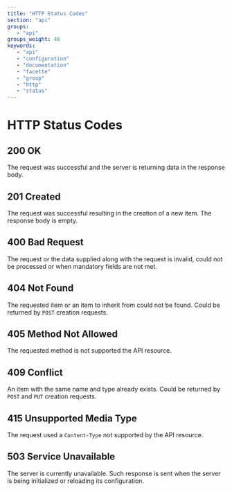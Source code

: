 ```yaml
---
title: "HTTP Status Codes"
section: "api"
groups:
   - "api"
groups_weight: 40
keywords:
   - "api"
   - "configuration"
   - "documentation"
   - "facette"
   - "group"
   - "http"
   - "status"
---
```


# HTTP Status Codes

## 200 OK

The request was successful and the server is returning data in the response body.

## 201 Created

The request was successful resulting in the creation of a new item. The response body is empty.

## 400 Bad Request

The request or the data supplied along with the request is invalid, could not be processed or when mandatory fields are
not met.

## 404 Not Found

The requested item or an item to inherit from could not be found. Could be returned by `POST` creation requests.

## 405 Method Not Allowed

The requested method is not supported the API resource.

## 409 Conflict

An item with the same name and type already exists. Could be returned by `POST` and `PUT` creation requests.

## 415 Unsupported Media Type

The request used a `Content-Type` not supported by the API resource.

## 503 Service Unavailable

The server is currently unavailable. Such response is sent when the server is being initialized or reloading its
configuration.
